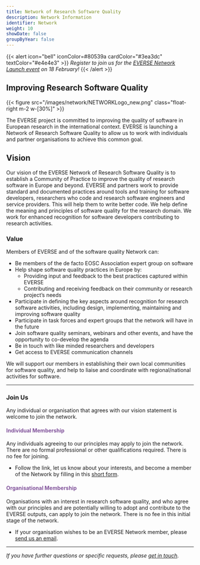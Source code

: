 ```yaml
---
title: Network of Research Software Quality
description: Network Information
identifier: Network
weight: 10
showDate: false
groupByYear: false
---
```


{{< alert icon="bell" iconColor=#80539a  cardColor="#3ea3dc" textColor="#e4e4e3" >}}
*Register to join us for the [EVERSE Network Launch event](https://indico.cern.ch/e/eversenetworklaunch) on 18 February!*
{{<  /alert >}}

## Improving Research Software Quality

{{< figure src="/images/network/NETWORKLogo_new.png" class="float-right m-2 w-[30%]" >}}

The EVERSE project is committed to improving the quality of software in European research in the international context. EVERSE is launching a Network of Research Software Quality to allow us to work with individuals and partner organisations to achieve this common goal.

<h2> Vision </h2>

Our vision of the EVERSE Network of Research Software Quality is to establish a Community of Practice to improve the quality of research software in Europe and beyond. EVERSE and partners work to provide standard and documented practices around tools and training for software developers, researchers who code and research software engineers and service providers. This will help them to write better code. We help define the meaning and principles of software quality for the research domain. We work for enhanced recognition for software developers contributing to research activities.

### Value

Members of EVERSE and of the software quality Network can:

* Be members of the de facto EOSC Association expert group on software
* Help shape software quality practices in Europe by:
    * Providing input and feedback to the  best practices captured within EVERSE 
    * Contributing and receiving feedback on their community or research project’s needs
* Participate in defining the key aspects around recognition for research software activities, including design, implementing, maintaining and improving software quality
* Participate in task forces and expert groups that the network will have in the future
* Join software quality seminars, webinars and other events, and have the opportunity to co-develop the agenda
* Be in touch with like minded researchers and developers
* Get access to EVERSE communication channels

We will support our members in establishing their own local communities for software quality, and help to liaise and coordinate with regional/national activities for software.

---

### Join Us

Any individual or organisation that agrees with our vision statement is welcome to join the network.

#### <font color="80529a"> Individual Membership </font>

Any individuals agreeing to our principles may apply to join the network. There are no formal professional or other qualifications required. There is no fee for joining.

- Follow the link, let us know about your interests, and become a member of the Network by filling in this [short form](https://ec.europa.eu/eusurvey/runner/EVERSENetworkJoinIndividual).

#### <font color="80529a"> Organisational Membership </font>

Organisations with an interest in research software quality, and who agree with our principles and are potentially willing to adopt and contribute to the EVERSE outputs, can apply to join the network. There is no fee in this initial stage of the network.

- If your organisation wishes to be an EVERSE Network member, please [send us an email](mailto:contact@everse.software).

---

*If you have further questions or specific requests, please [get in touch](/contact).*
